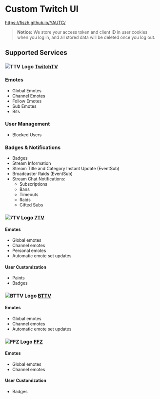 # Custom Twitch UI

https://fiszh.github.io/YAUTC/

> **Notice:** We store your access token and client ID in user cookies when you log in, and all stored data will be deleted once you log out.

## Supported Services

### ![TTV Logo](https://femboy.beauty/JkODO) [TwitchTV](https://www.twitch.tv/)

### Emotes
- Global Emotes
- Channel Emotes
- Follow Emotes
- Sub Emotes
- Bits

### User Management
- Blocked Users

### Badges & Notifications
- Badges
- Stream Information
- Stream Title and Category Instant Update (EventSub)
- Broadcaster Raids (EventSub)
- Stream Chat Notifications:
  - Subscriptions
  - Bans
  - Timeouts
  - Raids
  - Gifted Subs

### ![7TV Logo](https://7tv.app/favicon.ico) [7TV](https://7tv.app/)

#### Emotes
- Global emotes
- Channel emotes
- Personal emotes
- Automatic emote set updates

#### User Customization
- Paints
- Badges

### ![BTTV Logo](https://betterttv.com/favicon.png) [BTTV](https://betterttv.com/)

#### Emotes
- Global emotes
- Channel emotes
- Automatic emote set updates

### ![FFZ Logo](https://www.frankerfacez.com/static/images/favicon-32.png) [FFZ](https://www.frankerfacez.com/)

#### Emotes
- Global emotes
- Channel emotes

#### User Customization
- Badges

